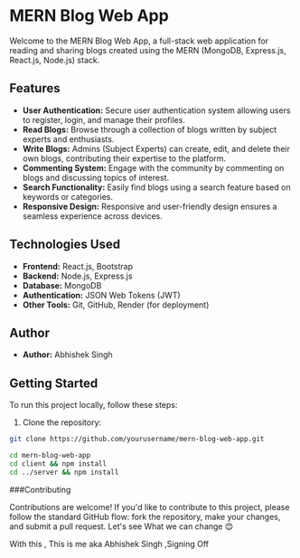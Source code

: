 # MERN Blog Web App

Welcome to the MERN Blog Web App, a full-stack web application for reading and sharing blogs created using the MERN (MongoDB, Express.js, React.js, Node.js) stack.

## Features

- **User Authentication:** Secure user authentication system allowing users to register, login, and manage their profiles.
- **Read Blogs:** Browse through a collection of blogs written by subject experts and enthusiasts.
- **Write Blogs:** Admins (Subject Experts) can create, edit, and delete their own blogs, contributing their expertise to the platform.
- **Commenting System:** Engage with the community by commenting on blogs and discussing topics of interest.
- **Search Functionality:** Easily find blogs using a search feature based on keywords or categories.
- **Responsive Design:** Responsive and user-friendly design ensures a seamless experience across devices.

## Technologies Used

- **Frontend:** React.js, Bootstrap
- **Backend:** Node.js, Express.js
- **Database:** MongoDB
- **Authentication:** JSON Web Tokens (JWT)
- **Other Tools:** Git, GitHub, Render (for deployment)

## Author

- **Author:** Abhishek Singh

## Getting Started

To run this project locally, follow these steps:

1. Clone the repository:

```bash
git clone https://github.com/yourusername/mern-blog-web-app.git

cd mern-blog-web-app
cd client && npm install
cd ../server && npm install
```

###Contributing

Contributions are welcome! If you'd like to contribute to this project, please follow the standard GitHub flow: fork the repository, make your changes, and submit a pull request.
Let's see What we can change 😊

With this , This is me aka Abhishek Singh ,Signing Off
